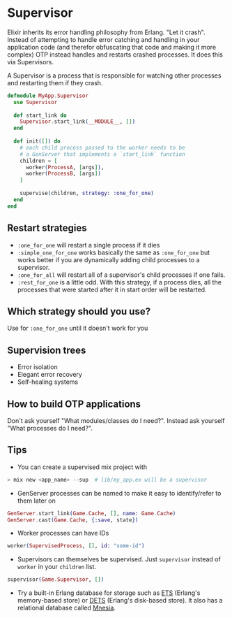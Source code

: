 # Supervisor
Elixir inherits its error handling philosophy from Erlang. "Let it crash". Instead of attempting to handle error catching and handling in your application code (and therefor obfuscating that code and making it more complex) OTP instead handles and restarts crashed processes. It does this via Supervisors.

A Supervisor is a process that is responsible for watching other processes and restarting them if they crash.

```elixir
defmodule MyApp.Supervisor
  use Supervisor
  
  def start_link do
    Supervisor.start_link(__MODULE__, [])
  end
  
  def init([]) do
    # each child process passed to the worker needs to be
    # a GenServer that implements a `start_link` function
    children = [
      worker(ProcessA, [args]),
      worker(ProcessB, [args])
    ]
    
    supervise(children, strategy: :one_for_one)
  end
end
```

## Restart strategies

* `:one_for_one` will restart a single process if it dies
* `:simple_one_for_one` works basically the same as `:one_for_one` but works better if you are dynamically adding child processes to a supervisor.
* `:one_for_all` will restart all of a supervisor's child processes if one fails.
* `:rest_for_one` is a little odd. With this strategy, if a process dies, all the processes that were started after it in start order will be restarted.

## Which strategy should you use?
Use for `:one_for_one` until it doesn't work for you

## Supervision trees
- Error isolation
- Elegant error recovery
- Self-healing systems

## How to build OTP applications
Don't ask yourself "What modules/classes do I need?". Instead ask yourself "What processes do I need?".

## Tips
- You can create a supervised mix project with

```elixir
> mix new <app_name> --sup  # lib/my_app.ex will be a supervisor
```

- GenServer processes can be named to make it easy to identify/refer to them later on

```elixir
GenServer.start_link(Game.Cache, [], name: Game.Cache)
GenServer.cast(Game.Cache, {:save, state})
```

- Worker processes can have IDs

```elixir
worker(SupervisedProcess, [], id: "some-id")
```

- Supervisors can themselves be supervised. Just `supervisor` instead of `worker` in your `children` list.

```elixir
supervisor(Game.Supervisor, [])
```

- Try a built-in Erlang database for storage such as [ETS](http://www.erlang.org/doc/man/ets.html) (Erlang's memory-based store) or [DETS](http://www.erlang.org/doc/man/dets.html) (Erlang's disk-based store). It also has a relational database called [Mnesia](http://www.erlang.org/doc/man/mnesia.html).

```flow

```